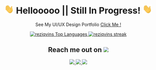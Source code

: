 

<h1 align='center'><img src="https://github.com/reziqvins/reziqvins/blob/5ad1f52a35b543be05049f1d91bef8b7df026c85/wave.gif" width="30px" height="30px" /> Hellooooo     ||     Still In Progress! <img src="https://github.com/reziqvins/reziqvins/blob/5ad1f52a35b543be05049f1d91bef8b7df026c85/wave.gif" width="30px" height="30px" /> </h1>

<p align='center'>See My UI/UX Design Portfolio
<a href="https://drive.google.com/file/d/1pKwe6vM9bRA98XYqfpD5QPbEBJVBF37_/view?usp=sharing">Click Me !</a> </p>


<p align='center'>
<a href="https://github.com/reziqvins">
<img alt="reziqvins Top Languages" src="https://github-readme-stats.vercel.app/api/top-langs/?username=reziqvins&langs_count=8&count_private=true&layout=compact&theme=gruvbox&hide_border=true&bg_color=0D1117" />
</a>
 <a href="https://github.com/reziqvins">
<img alt="reziqvins streak" src="https://github-readme-streak-stats.herokuapp.com/?user=reziqvins&show_icons=true&count_private=true&theme=gruvbox&hide_border=true&bg_color=0D1117"/>
</a>
<h2 align="center">Reach me out on <img src="https://media0.giphy.com/media/jqNPzdTTxQfOgOqpO4/source.gif" width="50"></h2>

<p align="center">
<a href="mailto: nreziq@gmail.com">
 <img src="https://img.shields.io/badge/-ReziqVins-c14438?style=flat-square&logo=Gmail&logoColor=white&link=mailto:nreziq@gmail.com"/>
</a>
<a href="https://www.linkedin.com/in/muhammad-reziq-darusman/">
 <img src="https://img.shields.io/badge/-reziqvins-blue?style=flat-square&logo=Linkedin&logoColor=white&link=https://www.linkedin.com/in/muhammad-reziq-darusman"/>
</a>
<a href="https://www.instagram.com/reziq_vins/"> 
 <img src="https://img.shields.io/badge/-ReziqVins-%23E4405F.svg?&style=flat-square&logo=instagram&logoColor=white&link=https://www.instagram.com /reziq_vins"/>
</a>
</p>
